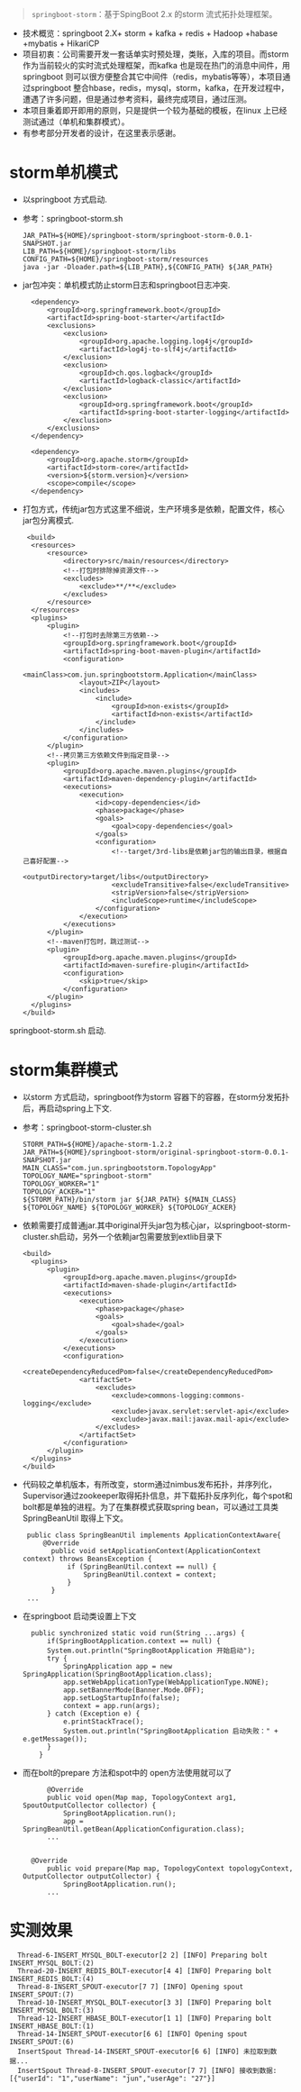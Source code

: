 > `springboot-storm`：基于SpingBoot 2.x 的storm 流式拓扑处理框架。

- 技术概览：springboot 2.X+ storm + kafka + redis + Hadoop +habase +mybatis + HikariCP
- 项目初衷：公司需要开发一套话单实时预处理，类账，入库的项目。而storm 作为当前较火的实时流式处理框架，而kafka 也是现在热门的消息中间件，用springboot 则可以很方便整合其它中间件（redis，mybatis等等），本项目通过springboot 整合hbase，redis，mysql，storm，kafka，在开发过程中，遭遇了许多问题，但是通过参考资料，最终完成项目，通过压测。
- 本项目秉着即开即用的原则，只是提供一个较为基础的模板，在linux 上已经测试通过（单机和集群模式）。
- 有参考部分开发者的设计，在这里表示感谢。

# storm单机模式
- 以springboot 方式启动.

- 参考：springboot-storm.sh<br>


      JAR_PATH=${HOME}/springboot-storm/springboot-storm-0.0.1-SNAPSHOT.jar
      LIB_PATH=${HOME}/springboot-storm/libs
      CONFIG_PATH=${HOME}/springboot-storm/resources
      java -jar -Dloader.path=${LIB_PATH},${CONFIG_PATH} ${JAR_PATH}

- jar包冲突：单机模式防止storm日志和springboot日志冲突.<br>

        <dependency>
            <groupId>org.springframework.boot</groupId>    
            <artifactId>spring-boot-starter</artifactId>
            <exclusions>
                <exclusion>
                    <groupId>org.apache.logging.log4j</groupId>
                    <artifactId>log4j-to-slf4j</artifactId>
                </exclusion>
                <exclusion>
                    <groupId>ch.qos.logback</groupId>
                    <artifactId>logback-classic</artifactId>
                </exclusion>
                <exclusion>
                    <groupId>org.springframework.boot</groupId>
                    <artifactId>spring-boot-starter-logging</artifactId>
                </exclusion>
            </exclusions>
        </dependency>
        
        <dependency>
            <groupId>org.apache.storm</groupId>
            <artifactId>storm-core</artifactId>
            <version>${storm.version}</version>
            <scope>compile</scope>
        </dependency>
        
- 打包方式，传统jar包方式这里不细说，生产环境多是依赖，配置文件，核心jar包分离模式.<br>
       
       <build>
        <resources>
            <resource>
                <directory>src/main/resources</directory>
                <!--打包时排除掉资源文件-->
                <excludes>
                    <exclude>**/**</exclude>
                </excludes>
            </resource>
        </resources>
        <plugins>
            <plugin>
                <!--打包时去除第三方依赖-->
                <groupId>org.springframework.boot</groupId>
                <artifactId>spring-boot-maven-plugin</artifactId>
                <configuration>
                    <mainClass>com.jun.springbootstorm.Application</mainClass>
                    <layout>ZIP</layout>
                    <includes>
                        <include>
                            <groupId>non-exists</groupId>
                            <artifactId>non-exists</artifactId>
                        </include>
                    </includes>
                </configuration>
            </plugin>
            <!--拷贝第三方依赖文件到指定目录-->
            <plugin>
                <groupId>org.apache.maven.plugins</groupId>
                <artifactId>maven-dependency-plugin</artifactId>
                <executions>
                    <execution>
                        <id>copy-dependencies</id>
                        <phase>package</phase>
                        <goals>
                            <goal>copy-dependencies</goal>
                        </goals>
                        <configuration>
                            <!--target/3rd-libs是依赖jar包的输出目录，根据自己喜好配置-->
                            <outputDirectory>target/libs</outputDirectory>
                            <excludeTransitive>false</excludeTransitive>
                            <stripVersion>false</stripVersion>
                            <includeScope>runtime</includeScope>
                        </configuration>
                    </execution>
                </executions>
            </plugin>
            <!--maven打包时，跳过测试-->
            <plugin>
                <groupId>org.apache.maven.plugins</groupId>
                <artifactId>maven-surefire-plugin</artifactId>
                <configuration>
                    <skip>true</skip>
                </configuration>
            </plugin>
        </plugins>
      </build>
      
springboot-storm.sh 启动.
    

# storm集群模式

- 以storm 方式启动，springboot作为storm 容器下的容器，在storm分发拓扑后，再启动spring上下文.


- 参考：springboot-storm-cluster.sh<br>

      STORM_PATH=${HOME}/apache-storm-1.2.2
      JAR_PATH=${HOME}/springboot-storm/original-springboot-storm-0.0.1-SNAPSHOT.jar
      MAIN_CLASS="com.jun.springbootstorm.TopologyApp"
      TOPOLOGY_NAME="springboot-storm"
      TOPOLOGY_WORKER="1"
      TOPOLOGY_ACKER="1"
      ${STORM_PATH}/bin/storm jar ${JAR_PATH} ${MAIN_CLASS} ${TOPOLOGY_NAME} ${TOPOLOGY_WORKER} ${TOPOLOGY_ACKER}
      
- 依赖需要打成普通jar.其中original开头jar包为核心jar，以springboot-storm-cluster.sh启动，另外一个依赖jar包需要放到extlib目录下

      <build>
        <plugins>
            <plugin>
                <groupId>org.apache.maven.plugins</groupId>
                <artifactId>maven-shade-plugin</artifactId>
                <executions>
                    <execution>
                        <phase>package</phase>
                        <goals>
                            <goal>shade</goal>
                        </goals>
                    </execution>
                </executions>
                <configuration>
                    <createDependencyReducedPom>false</createDependencyReducedPom>
                    <artifactSet>
                        <excludes>
                            <exclude>commons-logging:commons-logging</exclude>
                            <exclude>javax.servlet:servlet-api</exclude>
                            <exclude>javax.mail:javax.mail-api</exclude>
                        </excludes>
                    </artifactSet>
                </configuration>
            </plugin>
        </plugins>
      </build>
      
 - 代码较之单机版本，有所改变，storm通过nimbus发布拓扑，并序列化，Supervisor通过zookeeper取得拓扑信息，并下载拓扑反序列化，每个spot和bolt都是单独的进程。为了在集群模式获取spring bean，可以通过工具类SpringBeanUtil 取得上下文。
 
        public class SpringBeanUtil implements ApplicationContextAware{
          	@Override
	          public void setApplicationContext(ApplicationContext context) throws BeansException {
		          if (SpringBeanUtil.context == null) {
			          SpringBeanUtil.context = context;
		          }
	          }
        ...
- 在springboot 启动类设置上下文

        public synchronized static void run(String ...args) {
            if(SpringBootApplication.context == null) {
            System.out.println("SpringBootApplication 开始启动");
            try {
                SpringApplication app = new SpringApplication(SpringBootApplication.class);
                app.setWebApplicationType(WebApplicationType.NONE);
                app.setBannerMode(Banner.Mode.OFF);
                app.setLogStartupInfo(false);
                context = app.run(args);
            } catch (Exception e) {
                e.printStackTrace();
                System.out.println("SpringBootApplication 启动失败：" + e.getMessage());
            }
          }
          
- 而在bolt的prepare 方法和spot中的 open方法使用就可以了

        	@Override
	      	public void open(Map map, TopologyContext arg1, SpoutOutputCollector collector) {
		        SpringBootApplication.run();
		        app = SpringBeanUtil.getBean(ApplicationConfiguration.class);
			...
			
			
		@Override
    		public void prepare(Map map, TopologyContext topologyContext, OutputCollector outputCollector) {
        		SpringBootApplication.run();
			...
			
            
 # 实测效果
 
      Thread-6-INSERT_MYSQL_BOLT-executor[2 2] [INFO] Preparing bolt INSERT_MYSQL_BOLT:(2)
      Thread-20-INSERT_REDIS_BOLT-executor[4 4] [INFO] Preparing bolt INSERT_REDIS_BOLT:(4)
      Thread-8-INSERT_SPOUT-executor[7 7] [INFO] Opening spout INSERT_SPOUT:(7)
      Thread-10-INSERT_MYSQL_BOLT-executor[3 3] [INFO] Preparing bolt INSERT_MYSQL_BOLT:(3)
      Thread-12-INSERT_HBASE_BOLT-executor[1 1] [INFO] Preparing bolt INSERT_HBASE_BOLT:(1)
      Thread-14-INSERT_SPOUT-executor[6 6] [INFO] Opening spout INSERT_SPOUT:(6)
      InsertSpout Thread-14-INSERT_SPOUT-executor[6 6] [INFO] 未拉取到数据...
      InsertSpout Thread-8-INSERT_SPOUT-executor[7 7] [INFO] 接收到数据:[{"userId": "1","userName": "jun","userAge": "27"}]

